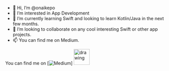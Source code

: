- 👋 Hi, I’m @onaikepo
- 👀 I’m interested in App Development
- 🌱 I’m currently learning Swift and looking to learn Kotlin/Java in the next few months. 
- 💞️ I’m looking to collaborate on any cool interesting Swift or other app projects. 
- 📫 You can find me on Medium. 


<!-- Actual text -->

You can find me on [![Medium][1]] <html><img src="https://cdn4.iconfinder.com/data/icons/social-media-2210/24/Medium-512.png" alt="drawing" width="50"></html>

<!-- Icons -->

[1.2]: <code>



<!-- Links to your social media accounts -->

[1]: https://onaikepo.medium.com/
